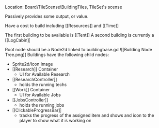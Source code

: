 Location: Board\TileScense\BuildingTiles\, TileSet's scense

Passively provides some output, or value.

Have a cost to build including [[Resources]] and [[Time]]

The first building to be available is  [[Tent]]
A second building is currently a [[LogCabin]]

Root node should be a Node2d linked to buildingbase.gd
![[Building Node Tree.png]]
Buildings have the following child nodes:
 - Sprite2d/Icon Image
 - [[Research]] Container
	 - UI for Available Research
 - [[ResearchController]]
	 - holds the running techs
 - [[Work]] Container
	 - UI for Available Jobs
 - [[JobsController]]
	 - holds the running jobs
 - [[ClickableProgressBar]]
	 - tracks the progress of the assigned item and shows and icon to the player to show what it is working on



